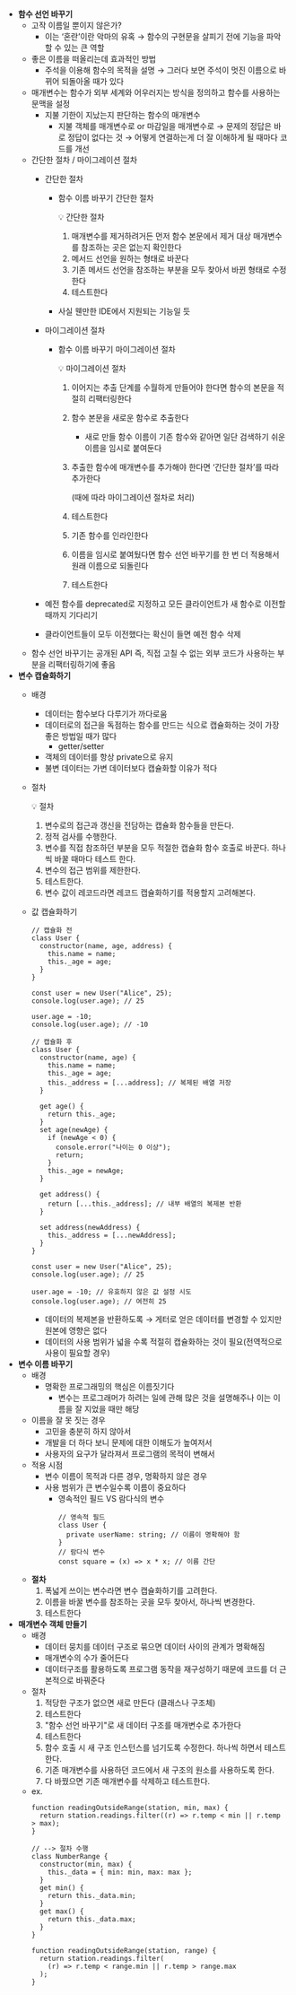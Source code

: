 - **함수 선언 바꾸기**
  - 고작 이름일 뿐이지 않은가?
    - 이는 ‘혼란’이란 악마의 유혹 → 함수의 구현문을 살피기 전에 기능을 파악할 수 있는 큰 역할
  - 좋은 이름을 떠올리는데 효과적인 방법
    - 주석을 이용해 함수의 목적을 설명 → 그러다 보면 주석이 멋진 이름으로 바뀌어 되돌아올 때가 있다
  - 매개변수는 함수가 외부 세계와 어우러지는 방식을 정의하고 함수를 사용하는 문맥을 설정
    - 지불 기한이 지났는지 판단하는 함수의 매개변수
      - 지불 객체를 매개변수로 or 마감일을 매개변수로
    → 문제의 정답은 바로 정답이 없다는 것 → 어떻게 연결하는게 더 잘 이해하게 될 때마다 코드를 개선
  - 간단한 절차 / 마이그레이션 절차
    - 간단한 절차
      - 함수 이름 바꾸기 간단한 절차
          <aside>
          💡 간단한 절차
          
          1. 매개변수를 제거하려거든 먼저 함수 본문에서 제거 대상 매개변수를 참조하는 곳은 없는지 확인한다
          2. 메서드 선언을 원하는 형태로 바꾼다
          3. 기존 메서드 선언을 참조하는 부분을 모두 찾아서 바뀐 형태로 수정한다
          4. 테스트한다
          </aside>

      - 사실 웬만한 IDE에서 지원되는 기능일 듯
    - 마이그레이션 절차
      - 함수 이름 바꾸기 마이그레이션 절차
          <aside>
          💡 마이그레이션 절차
          
          1. 이어지는 추출 단계를 수월하게 만들어야 한다면 함수의 본문을 적절히 리팩터링한다
          2. 함수 본문을 새로운 함수로 추출한다
              - 새로 만들 함수 이름이 기존 함수와 같아면 일단 검색하기 쉬운 이름을 임시로 붙여둔다
          3. 추출한 함수에 매개변수를 추가해야 한다면 ‘간단한 절차’를 따라 추가한다
              
              (때에 따라 마이그레이션 절차로 처리)
              
          4. 테스트한다
          5. 기존 함수를 인라인한다
          6. 이름을 임시로 붙여뒀다면 함수 선언 바꾸기를 한 번 더 적용해서 원래 이름으로 되돌린다
          7. 테스트한다
          </aside>

    - 예전 함수를 deprecated로 지정하고 모든 클라이언트가 새 함수로 이전할 때까지 기다리기
    - 클라이언트들이 모두 이전했다는 확신이 들면 예전 함수 삭제
  - 함수 선언 바꾸기는 공개된 API 즉, 직접 고칠 수 없는 외부 코드가 사용하는 부분을 리팩터링하기에 좋음
- **변수 캡슐화하기**
  - 배경
    - 데이터는 함수보다 다루기가 까다로움
    - 데이터로의 접근을 독점하는 함수를 만드는 식으로 캡슐화하는 것이 가장 좋은 방법일 때가 많다
      - getter/setter
    - 객체의 데이터를 항상 private으로 유지
    - 불변 데이터는 가변 데이터보다 캡슐화할 이유가 적다
  - 절차
      <aside>
      💡 절차
      
      1. 변수로의 접근과 갱신을 전담하는 캡슐화 함수들을 만든다.
      2. 정적 검사를 수행한다.
      3. 변수를 직접 참조하던 부분을 모두 적절한 캡슐화 함수 호출로 바꾼다. 하나씩 바꿀 때마다 테스트 한다.
      4. 변수의 접근 범위를 제한한다.
      5. 테스트한다.
      6. 변수 값이 레코드라면 레코드 캡슐화하기를 적용할지 고려해본다.
      </aside>

  - 값 캡슐화하기
    ```tsx
    // 캡슐화 전
    class User {
      constructor(name, age, address) {
        this.name = name;
        this._age = age;
      }
    }

    const user = new User("Alice", 25);
    console.log(user.age); // 25

    user.age = -10;
    console.log(user.age); // -10

    // 캡슐화 후
    class User {
      constructor(name, age) {
        this.name = name;
        this._age = age;
        this._address = [...address]; // 복제된 배열 저장
      }

      get age() {
        return this._age;
      }
      set age(newAge) {
        if (newAge < 0) {
          console.error("나이는 0 이상");
          return;
        }
        this._age = newAge;
      }

      get address() {
        return [...this._address]; // 내부 배열의 복제본 반환
      }

      set address(newAddress) {
        this._address = [...newAddress];
      }
    }

    const user = new User("Alice", 25);
    console.log(user.age); // 25

    user.age = -10; // 유효하지 않은 값 설정 시도
    console.log(user.age); // 여전히 25
    ```
    - 데이터의 복제본을 반환하도록 → 게터로 얻은 데이터를 변경할 수 있지만 원본에 영향은 없다
    - 데이터의 사용 범위가 넓을 수록 적절히 캡슐화하는 것이 필요(전역적으로 사용이 필요할 경우)
- **변수 이름 바꾸기**
  - 배경
    - 명확한 프로그래밍의 핵심은 이름짓기다
      - 변수는 프로그래머가 하려는 일에 관해 많은 것을 설명해주나 이는 이름을 잘 지었을 때만 해당
  - 이름을 잘 못 짓는 경우
    - 고민을 충분히 하지 않아서
    - 개발을 더 하다 보니 문제에 대한 이해도가 높여저서
    - 사용자의 요구가 달라져서 프로그램의 목적이 변해서
  - 적용 시점
    - 변수 이름이 목적과 다른 경우, 명확하지 않은 경우
    - 사용 범위가 큰 변수일수록 이름이 중요하다
      - 영속적인 필드 VS 람다식의 변수
        ```tsx
        // 영속적 필드
        class User {
          private userName: string; // 이름이 명확해야 함
        }
        // 람다식 변수
        const square = (x) => x * x; // 이름 간단
        ```
  - **절차**
    1. 폭넓게 쓰이는 변수라면 변수 캡슐화하기를 고려한다.
    2. 이름을 바꿀 변수를 참조하는 곳을 모두 찾아서, 하나씩 변경한다.
    3. 테스트한다
- **매개변수 객체 만들기**
  - 배경
    - 데이터 뭉치를 데이터 구조로 묶으면 데이터 사이의 관계가 명확해짐
    - 매개변수의 수가 줄어든다
    - 데이터구조를 활용하도록 프로그램 동작을 재구성하기 때문에 코드를 더 근본적으로 바꿔준다
  - 절차
    1. 적당한 구조가 없으면 새로 만든다 (클래스나 구조체)
    2. 테스트한다
    3. "함수 선언 바꾸기"로 새 데이터 구조를 매개변수로 추가한다
    4. 테스트한다
    5. 함수 호출 시 새 구조 인스턴스를 넘기도록 수정한다. 하나씩 하면서 테스트한다.
    6. 기존 매개변수를 사용하던 코드에서 새 구조의 원소를 사용하도록 한다.
    7. 다 바꿨으면 기존 매개변수를 삭제하고 테스트한다.
  - ex.
    ```tsx
    function readingOutsideRange(station, min, max) {
      return station.readings.filter((r) => r.temp < min || r.temp > max);
    }

    // --> 절차 수행
    class NumberRange {
      constructor(min, max) {
        this._data = { min: min, max: max };
      }
      get min() {
        return this._data.min;
      }
      get max() {
        return this._data.max;
      }
    }

    function readingOutsideRange(station, range) {
      return station.readings.filter(
        (r) => r.temp < range.min || r.temp > range.max
      );
    }
    ```
